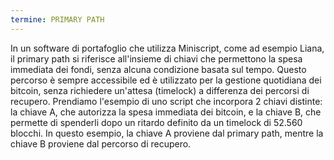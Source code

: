 ```yaml
---
termine: PRIMARY PATH
---
```


In un software di portafoglio che utilizza Miniscript, come ad esempio Liana, il primary path si riferisce all'insieme di chiavi che permettono la spesa immediata dei fondi, senza alcuna condizione basata sul tempo. Questo percorso è sempre accessibile ed è utilizzato per la gestione quotidiana dei bitcoin, senza richiedere un'attesa (timelock) a differenza dei percorsi di recupero. Prendiamo l'esempio di uno script che incorpora 2 chiavi distinte: la chiave A, che autorizza la spesa immediata dei bitcoin, e la chiave B, che permette di spenderli dopo un ritardo definito da un timelock di 52.560 blocchi. In questo esempio, la chiave A proviene dal primary path, mentre la chiave B proviene dal percorso di recupero.